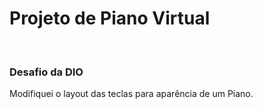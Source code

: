 <h1>Projeto de Piano Virtual</h1><br>
<h3>Desafio da DIO</h3>

<p>Modifiquei o layout das teclas para aparência de um Piano.</p>
